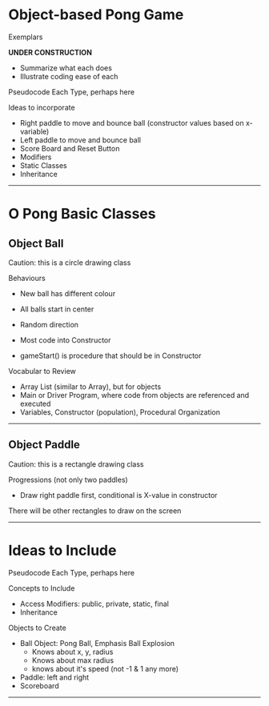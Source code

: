 # Object-based Pong Game
Exemplars

**UNDER CONSTRUCTION**
- Summarize what each does
- Illustrate coding ease of each

Pseudocode Each Type, perhaps here

Ideas to incorporate
- Right paddle to move and bounce ball (constructor values based on x-variable)
- Left paddle to move and bounce ball
- Score Board and Reset Button
- Modifiers
- Static Classes
- Inheritance
---

# O Pong Basic Classes

## Object Ball

Caution: this is a circle drawing class

Behaviours
- New ball has different colour
- All balls start in center
- Random direction

- Most code into Constructor
- gameStart() is procedure that should be in Constructor

Vocabular to Review
- Array List (similar to Array), but for objects
- Main or Driver Program, where code from objects are referenced and executed
- Variables, Constructor (population), Procedural Organization

---

## Object Paddle

Caution: this is a rectangle drawing class

Progressions (not only two paddles)
- Draw right paddle first, conditional is X-value in constructor

There will be other rectangles to draw on the screen

---

# Ideas to Include
Pseudocode Each Type, perhaps here

Concepts to Include
- Access Modifiers: public, private, static, final
- Inheritance

Objects to Create
- Ball Object: Pong Ball, Emphasis Ball Explosion
  - Knows about x, y, radius
  - Knows about max radius
  - knows about it's speed (not -1 & 1 any more)
- Paddle: left and right
- Scoreboard

---
